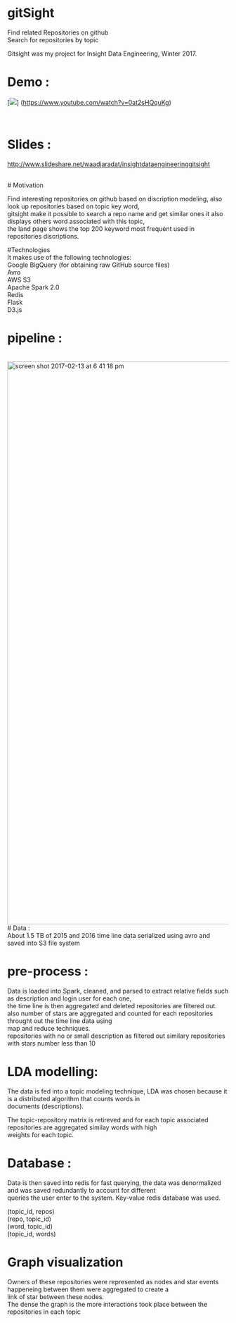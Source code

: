 # gitSight <br /> 
Find related Repositories on github <br /> 
Search for repositories by topic <br /> 

Gitsight was my project for Insight Data Engineering, Winter 2017. <br /> 

# Demo : <br /> 

[![](http://img.youtube.com/vi/0at2sHQquKg/0.jpg)]
(https://www.youtube.com/watch?v=0at2sHQquKg)

 <br /> 

# Slides : <br /> 
http://www.slideshare.net/waadjaradat/insightdataengineeringgitsight <br /> 


 <br /> 
# Motivation

Find interesting repositories on github based on discription modeling, also look up repositories based on topic key word, <br /> gitsight make it possible to search a repo name and get similar ones it also displays others word associated with this topic, <br /> the land page shows the top 200 keyword most frequent used in repositories discriptions.  <br />


#Technologies <br />
It makes use of the following technologies:
 <br />
Google BigQuery (for obtaining raw GitHub source files) <br />
Avro <br />
AWS S3 <br />
Apache Spark 2.0 <br />
Redis  <br />
Flask  <br />
D3.js  <br />

# pipeline :
<br />
<img width="1279" alt="screen shot 2017-02-13 at 6 41 18 pm" src="https://cloud.githubusercontent.com/assets/8670178/22912783/1089051a-f21c-11e6-9f95-fae81be8967d.png">

<br />
# Data : <br />
About 1.5 TB of 2015 and 2016 time line data serialized using avro and saved into S3 file system  <br />

# pre-process :<br />
Data is loaded into Spark, cleaned, and parsed to extract relative fields such as description and login user for each one, <br />
the time line is then aggregated and deleted repositories are filtered out. <br />
also number of stars are aggregated and counted for each repositories throught out the time line data using<br />
map and reduce techniques. <br />
repositories with no or small description as filtered out similary repositories with stars number less than 10 <br />

# LDA modelling: <br />
The data is fed into a topic modeling technique, LDA was chosen because it is a distributed algorithm that counts words in<br /> documents (descriptions).<br />

The topic-repository matrix is retireved and for each topic associated repositories are aggregated similay words with high<br /> weights for each topic. <br />

# Database :<br />

Data is then saved into redis for fast querying, the data was denormalized and was saved redundantly to account for different <br />
queries the user enter to the system. Key-value redis database was used. <br />

(topic_id, repos)<br />
(repo, topic_id)<br />
(word, topic_id)<br />
(topic_id, words) <br />


# Graph visualization <br />
Owners of these repositories were represented as nodes and star events happeneing between them were aggregated to create a <br /> link of star between these nodes. <br />
The dense the graph is the more interactions took place between the repositories in each topic <br />




